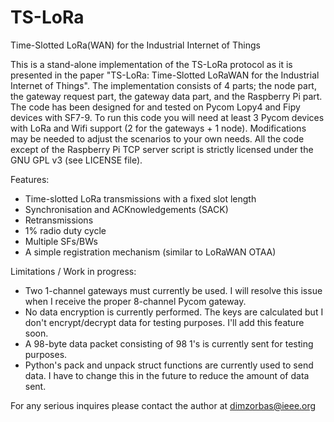 # TS-LoRa
Time-Slotted LoRa(WAN) for the Industrial Internet of Things

This is a stand-alone implementation of the TS-LoRa protocol as it is presented in the paper "TS-LoRa: Time-Slotted LoRaWAN for the Industrial Internet of Things". The implementation consists of 4 parts; the node part, the gateway request part, the gateway data part, and the Raspberry Pi part. The code has been designed for and tested on Pycom Lopy4 and Fipy devices with SF7-9. To run this code you will need at least 3 Pycom devices with LoRa and Wifi support (2 for the gateways + 1 node). Modifications may be needed to adjust the scenarios to your own needs. All the code except of the Raspberry Pi TCP server script is strictly licensed under the GNU GPL v3 (see LICENSE file).

Features:
- Time-slotted LoRa transmissions with a fixed slot length
- Synchronisation and ACKnowledgements (SACK)
- Retransmissions
- 1% radio duty cycle
- Multiple SFs/BWs
- A simple registration mechanism (similar to LoRaWAN OTAA)

Limitations / Work in progress:
- Two 1-channel gateways must currently be used. I will resolve this issue when I receive the proper 8-channel Pycom gateway.
- No data encryption is currently performed. The keys are calculated but I don't encrypt/decrypt data for testing purposes. I'll add this feature soon.
- A 98-byte data packet consisting of 98 1's is currently sent for testing purposes. 
- Python's pack and unpack struct functions are currently used to send data. I have to change this in the future to reduce the amount of data sent.

For any serious inquires please contact the author at dimzorbas@ieee.org
